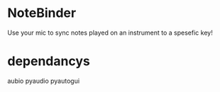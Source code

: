# NoteBinder
 Use your mic to sync notes played on an instrument to a spesefic key! 

# dependancys
aubio
pyaudio
pyautogui
